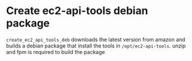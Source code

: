 # Create ec2-api-tools debian package
`create_ec2_api_tools_deb` downloads the latest version from amazon and builds a debian package that install the tools in `/opt/ec2-api-tools`. unzip and fpm is required to build the package
